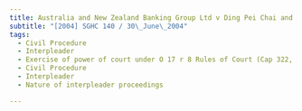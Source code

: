 ```yaml
---
title: Australia and New Zealand Banking Group Ltd v Ding Pei Chai and Others 
subtitle: "[2004] SGHC 140 / 30\_June\_2004"
tags:
  - Civil Procedure
  - Interpleader
  - Exercise of power of court under O 17 r 8 Rules of Court (Cap 322, R 5, 1997 Rev Ed)
  - Civil Procedure
  - Interpleader
  - Nature of interpleader proceedings

---
```


